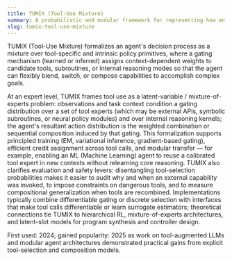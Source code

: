 ```yaml
---
title: TUMIX (Tool-Use Mixture)
summary: A probabilistic and modular framework for representing how an agent selects, composes, and interpolates between external tools and internal policies to solve tasks.
slug: tumix-tool-use-mixture
---
```


TUMIX (Tool-Use Mixture) formalizes an agent's decision process as a mixture over tool-specific and intrinsic policy primitives, where a gating mechanism (learned or inferred) assigns context-dependent weights to candidate tools, subroutines, or internal reasoning modes so that the agent can flexibly blend, switch, or compose capabilities to accomplish complex goals.

At an expert level, TUMIX frames tool use as a latent-variable / mixture-of-experts problem: observations and task context condition a gating distribution over a set of tool experts (which may be external APIs, symbolic subroutines, or neural policy modules) and over internal reasoning kernels; the agent's resultant action distribution is the weighted combination or sequential composition induced by that gating. This formalization supports principled training (EM, variational inference, gradient-based gating), efficient credit assignment across tool calls, and modular transfer — for example, enabling an ML (Machine Learning) agent to reuse a calibrated tool expert in new contexts without relearning core reasoning. TUMIX also clarifies evaluation and safety levers: disentangling tool-selection probabilities makes it easier to audit why and when an external capability was invoked, to impose constraints on dangerous tools, and to measure compositional generalization when tools are recombined. Implementations typically combine differentiable gating or discrete selection with interfaces that make tool calls differentiable or learn surrogate estimators; theoretical connections tie TUMIX to hierarchical RL, mixture-of-experts architectures, and latent-slot models for program synthesis and controller design.

First used: 2024; gained popularity: 2025 as work on tool-augmented LLMs and modular agent architectures demonstrated practical gains from explicit tool-selection and composition models.